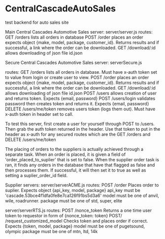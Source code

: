 # CentralCascadeAutoSales
test backend for auto sales site

Main Central Cascades Automotive Sales server:  server/server.js
    routes:
        GET /orders         lists all orders in database
        POST /order         places an order expects object {make, model, package, customer_id}. Returns results and if successful, a link where                       the order can be downloaded.
        GET /download/:id   allows downloading of json file id.json

Secure Central Cascades Automotive Sales server: serverSecure.js

routes:
    GET /orders         lists all orders in database.  Must have x-auth token set to value from login or create user to view.
    POST /order         places an order expects object {make, model, package, customer_id}. Returns results and if successful, a link where the order can be downloaded.
    GET /download/:id   allows downloading of json file id.json
    POST /users         allows creation of user and returns token. Expects {email, password}
    POST /users/login   validates password then creates token and returns it.  Expects {email, password}
    DELETE /users/me/token removes users token (logs them out). Must have x-auth token in header set to call.

To test this server, first create a user for yourself through POST to /users.  Then grab the auth token returned in the header.  Use that token to put in the header as x-auth for any secured routes which are the GET /orders and DELETE /users/me/token

The placing of orders to the suppliers is actually achieved through a separate task.  When an order is placed, it is given a field of 'order_placed_to_suplier' that is set to false.  When the supplier order task is ran, it finds any orders in the database that have that flagged as false and then processes them.  If successful, it will then set it to true as well as setting a suplier_order_id field.

Supplier servers:
    server/serverACME.js
        routes:
            POST /order     Places order to suplier.  Expects object {api_key, model, package}
                            api_key must be 'cascade.53bce4f1dfa0fe8e7ca126f91bs5d3a6'
                            model must be one of anvil, wile, roadrunner.
                            package must be one of std, super, elite
                           
   server/serverRTS.js
        routes:
            POST /nonce_token   Returns a one time user token to requestor in form of {nonce_token: token}
            POST/ /request_customized_model
                            Checks token and places order if correct.  Expects {token, model, package}
                                model must be one of pugetsound, olympic
                                package must be one of mtn, ltd, 14k


